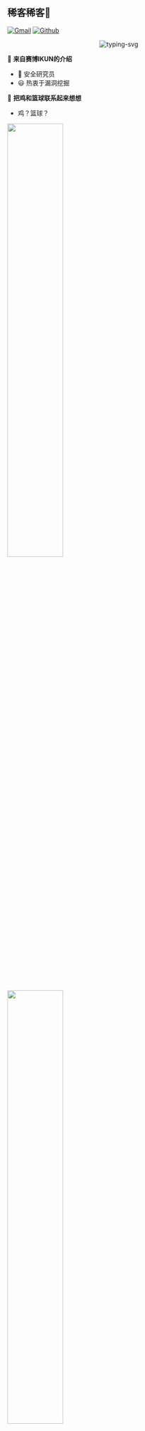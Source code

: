 ##  稀客稀客👋
[![Gmail](https://img.shields.io/badge/-Gmail-c14438?style=flat&logo=Gmail&logoColor=white)](mailto:774781684@qq.com)
[![Github](https://img.shields.io/badge/-Github-000?style=flat&logo=Github&logoColor=white)](https://github.com/CyberIKUN)

<p align="center">
   <img src="https://readme-typing-svg.herokuapp.com?color=28696B&size=21&center=true&lines=第一次鸦片战争养的我;要我怎么去否认;鸡你太美" alt="typing-svg">
</p>


🦃  **来自赛博IKUN的介绍**

 - 🌱 安全研究员
 - 😃 热衷于漏洞挖掘






 🏀  **把鸡和篮球联系起来想想**

 - 鸡？篮球？
<img width="50%"  src="https://github-readme-stats.vercel.app/api?username=CyberIKUN&show_icons=true&theme=vue&count_private=false" />

<img width="50%"  src="https://github-readme-streak-stats.herokuapp.com/?user=Achuan-2" />

先卷为敬✈️
